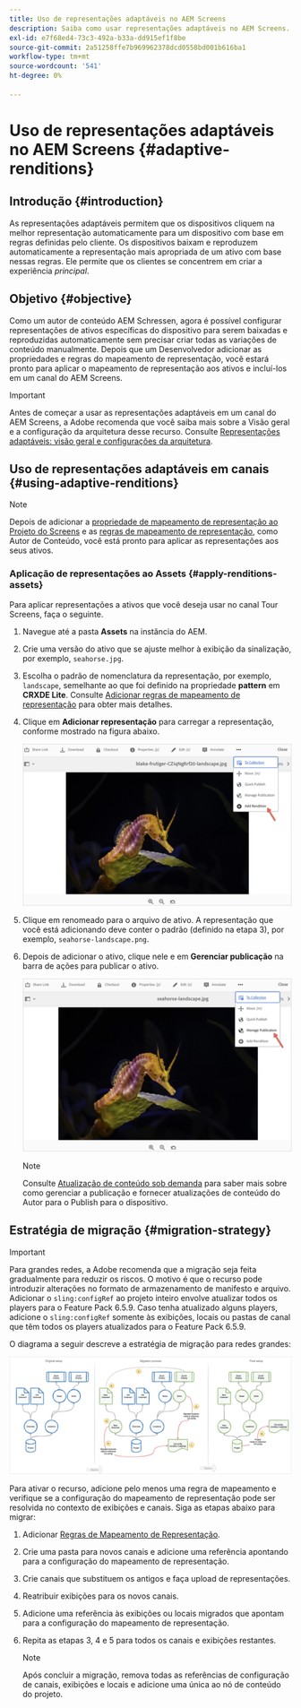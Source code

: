 ```yaml
---
title: Uso de representações adaptáveis no AEM Screens
description: Saiba como usar representações adaptáveis no AEM Screens.
exl-id: e7f68ed4-73c3-492a-b33a-dd915ef1f8be
source-git-commit: 2a51258ffe7b969962378dcd0558bd001b616ba1
workflow-type: tm+mt
source-wordcount: '541'
ht-degree: 0%

---
```


# Uso de representações adaptáveis no AEM Screens {#adaptive-renditions}

## Introdução {#introduction}

As representações adaptáveis permitem que os dispositivos cliquem na melhor representação automaticamente para um dispositivo com base em regras definidas pelo cliente. Os dispositivos baixam e reproduzem automaticamente a representação mais apropriada de um ativo com base nessas regras. Ele permite que os clientes se concentrem em criar a experiência *principal*.

## Objetivo {#objective}

Como um autor de conteúdo AEM Schressen, agora é possível configurar representações de ativos específicas do dispositivo para serem baixadas e reproduzidas automaticamente sem precisar criar todas as variações de conteúdo manualmente.
Depois que um Desenvolvedor adicionar as propriedades e regras do mapeamento de representação, você estará pronto para aplicar o mapeamento de representação aos ativos e incluí-los em um canal do AEM Screens.

>[!IMPORTANT]
>Antes de começar a usar as representações adaptáveis em um canal do AEM Screens, a Adobe recomenda que você saiba mais sobre a Visão geral e a configuração da arquitetura desse recurso. Consulte [Representações adaptáveis: visão geral e configurações da arquitetura](/help/user-guide/adaptive-renditions.md).

## Uso de representações adaptáveis em canais {#using-adaptive-renditions}

>[!NOTE]
>Depois de adicionar a [propriedade de mapeamento de representação ao Projeto do Screens](/help/user-guide/adaptive-renditions.md#rendition-mapping-new) e as [regras de mapeamento de representação](/help/user-guide/adaptive-renditions.md#add-rendition-mapping-rules), como Autor de Conteúdo, você está pronto para aplicar as representações aos seus ativos.

### Aplicação de representações ao Assets {#apply-renditions-assets}

Para aplicar representações a ativos que você deseja usar no canal Tour Screens, faça o seguinte.

1. Navegue até a pasta **Assets** na instância do AEM.
1. Crie uma versão do ativo que se ajuste melhor à exibição da sinalização, por exemplo, `seahorse.jpg`.
1. Escolha o padrão de nomenclatura da representação, por exemplo, `landscape`, semelhante ao que foi definido na propriedade **pattern** em **CRXDE Lite**. Consulte [Adicionar regras de mapeamento de representação](/help/user-guide/adaptive-renditions.md#add-rendition-mapping-rules) para obter mais detalhes.
1. Clique em **Adicionar representação** para carregar a representação, conforme mostrado na figura abaixo.

   ![imagem](/help/user-guide/assets/adaptive-renditions/manage-pub-asset2.png)

1. Clique em renomeado para o arquivo de ativo. A representação que você está adicionando deve conter o padrão (definido na etapa 3), por exemplo, `seahorse-landscape.png`.
1. Depois de adicionar o ativo, clique nele e em **Gerenciar publicação** na barra de ações para publicar o ativo.

   ![imagem](/help/user-guide/assets/adaptive-renditions/manage-pub-asset1.png)

   >[!NOTE]
   >Consulte [Atualização de conteúdo sob demanda](https://experienceleague.adobe.com/pt-br/docs/experience-manager-screens/user-guide/authoring/content-updates/on-demand-content) para saber mais sobre como gerenciar a publicação e fornecer atualizações de conteúdo do Autor para o Publish para o dispositivo.

## Estratégia de migração {#migration-strategy}

>[!IMPORTANT]
>Para grandes redes, a Adobe recomenda que a migração seja feita gradualmente para reduzir os riscos. O motivo é que o recurso pode introduzir alterações no formato de armazenamento de manifesto e arquivo. Adicionar o `sling:configRef` ao projeto inteiro envolve atualizar todos os players para o Feature Pack 6.5.9. Caso tenha atualizado alguns players, adicione o `sling:configRef` somente às exibições, locais ou pastas de canal que têm todos os players atualizados para o Feature Pack 6.5.9.

O diagrama a seguir descreve a estratégia de migração para redes grandes:

![imagem](/help/user-guide/assets/adaptive-renditions/migration-strategy1.png)

Para ativar o recurso, adicione pelo menos uma regra de mapeamento e verifique se a configuração do mapeamento de representação pode ser resolvida no contexto de exibições e canais. Siga as etapas abaixo para migrar:

1. Adicionar [Regras de Mapeamento de Representação](/help/user-guide/adaptive-renditions.md).
1. Crie uma pasta para novos canais e adicione uma referência apontando para a configuração do mapeamento de representação.
1. Crie canais que substituem os antigos e faça upload de representações.
1. Reatribuir exibições para os novos canais.
1. Adicione uma referência às exibições ou locais migrados que apontam para a configuração do mapeamento de representação.
1. Repita as etapas 3, 4 e 5 para todos os canais e exibições restantes.

   >[!NOTE]
   >Após concluir a migração, remova todas as referências de configuração de canais, exibições e locais e adicione uma única ao nó de conteúdo do projeto.
